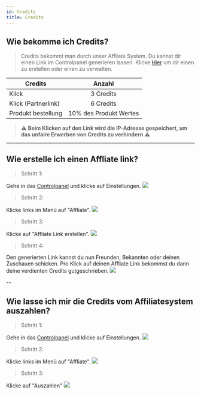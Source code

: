 ```yaml
---
id: Credits
title: Credits
---
```



## Wie bekomme ich Credits?

> Credits bekommt man durch unser Affliate System. Du kannst dir einen Link im Controlpanel generieren lassen. Klicke [Hier] um dir einen zu erstellen oder einen zu verwalten.


| Credits        |      Anzahl      |
| ------------- | :-----------: |
| Klick      | 3 Credits |
| Klick (Partnerlink)      |   6 Credits    |
| Produkt bestellung |   10% des Produkt Wertes    |



> :warning: **Beim Klicken auf den Link wird die IP-Adresse gespeichert, um das unfaire Erwerben von Credits zu verhindern** :warning:

---

## Wie erstelle ich einen Affliate link?

> Schritt 1:

Gehe in das [Controlpanel] und klicke auf Einstellungen.
![](https://screen.magic-pics.tk/FOku9/yofexoyE33.png/raw)

> Schritt 2:

Klicke links im Menü auf "Affliate".
![](https://screen.magic-pics.tk/FOku9/sUtAvOhe00.png/raw)
> Schritt 3:

Klicke auf "Affliate Link erstellen".
![](https://screen.magic-pics.tk/FOku9/vEVAPiGi15.png/raw)
> Schritt 4:

Den generierten Link kannst du nun Freunden, Bekannten oder deinen Zuschauen schicken. Pro Klick auf deinen Affliate Link bekommst du dann deine verdienten Credits gutgeschrieben.
![](https://screen.magic-pics.tk/FOku9/suQIGUYA96.png/raw)

--

## Wie lasse ich mir die Credits vom Affiliatesystem auszahlen?

> Schritt 1:

Gehe in das [Controlpanel] und klicke auf Einstellungen.
![](https://screen.magic-pics.tk/FOku9/yofexoyE33.png/raw)

> Schritt 2:

Klicke links im Menü auf "Affliate".
![](https://screen.magic-pics.tk/FOku9/sUtAvOhe00.png/raw)

> Schritt 3:

Klicke auf "Auszahlen"
![](https://screen.r-it.link/Zono0/PONIGODi66.png/raw)


[Hier]: https://www.puh.hosting/cp/s/affiliate


[Controlpanel]: https://www.puh.hosting/cp
